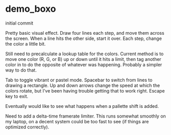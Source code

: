 # demo_boxo
initial commit

Pretty basic visual effect. Draw four lines each step, and move them across the screen. When a line hits the other side, start it over.
Each step, change the color a little bit.

Still need to precalculate a lookup table for the colors.
Current method is to move one color (R, G, or B) up or down until it hits a limit, then tag another color in to do the opposite of whatever was happening.
Probably a simpler way to do that.

Tab to toggle vibrant or pastel mode. Spacebar to switch from lines to drawing a rectangle.
Up and down arrows change the speed at which the colors rotate, but I've been having trouble getting that to work right.
Escape key to exit.

Eventually would like to see what happens when a pallette shift is added.

Need to add a delta-time framerate limiter. This runs somewhat smoothly on my laptop, on a decent system could be too fast to see (if things are optimized correctly).
